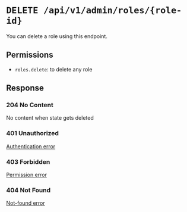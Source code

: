 # `DELETE /api/v1/admin/roles/{role-id}`
You can delete a role using this endpoint.


## Permissions
- `roles.delete`: to delete any role

## Response

### 204 No Content
 No content when state gets deleted

### 401 Unauthorized
 [Authentication error](../../authentication-errors.md)

### 403 Forbidden
 [Permission error](../../permission-errors.md)

### 404 Not Found
 [Not-found error](../../not-found-errors.md)
